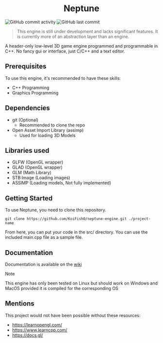 <div align="center">
    <h1>Neptune</h1>
</div>

![GitHub commit activity](https://img.shields.io/github/commit-activity/t/KoiFish0/neptune-engine) ![GitHub last commit](https://img.shields.io/github/last-commit/KoiFish0/neptune-engine)

> This engine is still under development and lacks significant features. It is currently more of an abstraction layer than an engine.

A header-only low-level 3D game engine programmed and programmable in C++. No fancy gui or interface, just C/C++ and a text editor.

## Prerequisites

To use this engine, it's recommended to have these skills:
 - C++ Programming
 - Graphics Programming

## Dependencies
 - git (Optional)
     - Recommended to clone the repo
 - Open Asset Import Library (assimp)
     - Used for loading 3D Models

## Libraries used
 - GLFW (OpenGL wrapper) 
 - GLAD (OpenGL wrapper)
 - GLM (Math Library)
 - STB Image (Loading images)
 - ASSIMP (Loading models, Not fully implemented)

## Getting Started

To use Neptune, you need to clone this repository.

```
git clone https://github.com/KoiFish0/neptune-engine.git ./project-name
```

From here, you can put your code in the src/ directory. You can use the included main.cpp file as a sample file.

## Documentation

Documentation is available on the [wiki](https://github.com/KoiFish0/neptune-engine/wiki)

> [!NOTE] 
> This engine has only been tested on Linux but should work on Windows and MacOS provided it is compiled for the corresponding OS

## Mentions

This project would not have been possible without these resources:

 - https://learnopengl.com/
 - https://www.learncpp.com/
 - https://docs.gl/

